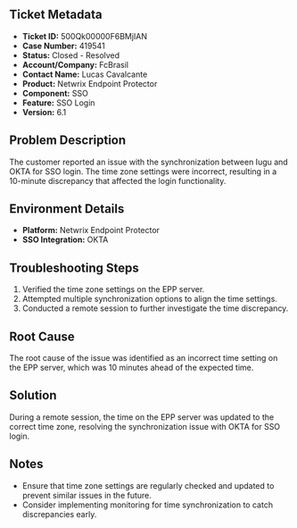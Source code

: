 ## Ticket Metadata
- **Ticket ID:** 500Qk00000F6BMjIAN
- **Case Number:** 419541
- **Status:** Closed - Resolved
- **Account/Company:** FcBrasil
- **Contact Name:** Lucas Cavalcante
- **Product:** Netwrix Endpoint Protector
- **Component:** SSO
- **Feature:** SSO Login
- **Version:** 6.1

## Problem Description
The customer reported an issue with the synchronization between Iugu and OKTA for SSO login. The time zone settings were incorrect, resulting in a 10-minute discrepancy that affected the login functionality.

## Environment Details
- **Platform:** Netwrix Endpoint Protector
- **SSO Integration:** OKTA

## Troubleshooting Steps
1. Verified the time zone settings on the EPP server.
2. Attempted multiple synchronization options to align the time settings.
3. Conducted a remote session to further investigate the time discrepancy.

## Root Cause
The root cause of the issue was identified as an incorrect time setting on the EPP server, which was 10 minutes ahead of the expected time.

## Solution
During a remote session, the time on the EPP server was updated to the correct time zone, resolving the synchronization issue with OKTA for SSO login.

## Notes
- Ensure that time zone settings are regularly checked and updated to prevent similar issues in the future.
- Consider implementing monitoring for time synchronization to catch discrepancies early.